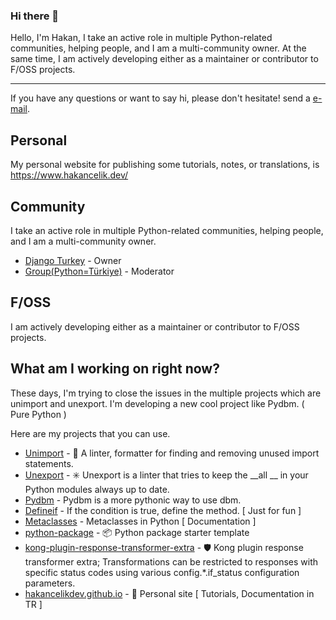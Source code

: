 ### Hi there 👋

Hello, I'm Hakan, I take an active role in multiple Python-related communities, helping people, and I am a multi-community owner. At the same time, I am actively developing either as a maintainer or contributor to F/OSS projects.

-----

If you have any questions or want to say hi, please don't hesitate! send a [e-mail](hakancelikdev@gmail.com).

## Personal
My personal website for publishing some tutorials, notes, or translations, is https://www.hakancelik.dev/

## Community
I take an active role in multiple Python-related communities, helping people, and I am a multi-community owner.

- [Django Turkey](https://t.me/django_turkey) - Owner
- [Group(Python=Türkiye)](https://t.me/py_turkiye) - Moderator

## F/OSS
I am actively developing either as a maintainer or contributor to F/OSS projects.

## What am I working on right now?
These days, I'm trying to close the issues in the multiple projects which are unimport and unexport.
I'm developing a new cool project like Pydbm. ( Pure Python )

Here are my projects that you can use.

- [Unimport](https://github.com/hakancelikdev/unimport) - :rocket: A linter, formatter for finding and removing unused import statements.
- [Unexport](https://github.com/hakancelikdev/unexport) - :eight_spoked_asterisk: Unexport is a linter that tries to keep the __all __ in your Python modules always up to date.
- [Pydbm](https://github.com/hakancelikdev/pydbm) - Pydbm is a more pythonic way to use dbm.
- [Defineif](https://github.com/hakancelikdev/defineif) - If the condition is true, define the method. [ Just for fun ] 
- [Metaclasses](https://github.com/hakancelikdev/metaclasses) - Metaclasses in Python [ Documentation ]
- [python-package](https://github.com/hakancelikdev/python-package) - :package: Python package starter template 
- [kong-plugin-response-transformer-extra](https://github.com/hakancelikdev/kong-plugin-response-transformer-extra) - :shield: Kong plugin response transformer extra;  Transformations can be restricted to responses with specific status codes using various config.*.if_status configuration parameters. 
- [hakancelikdev.github.io](https://github.com/hakancelikdev/hakancelikdev.github.io) - :book: Personal site [ Tutorials, Documentation in TR ] 
